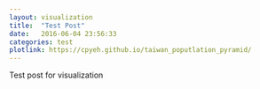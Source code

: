 ```yaml
---
layout: visualization
title:  "Test Post"
date:   2016-06-04 23:56:33
categories: test
plotlink: https://cpyeh.github.io/taiwan_poputlation_pyramid/
---
```


Test post for visualization
